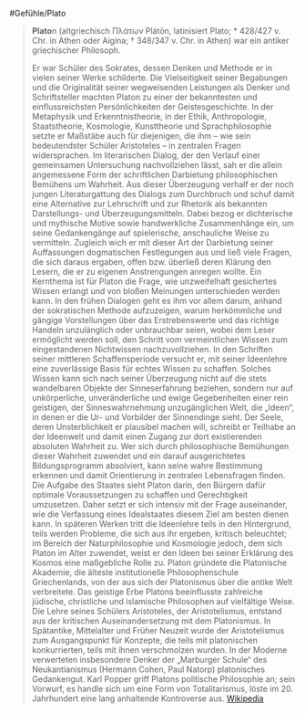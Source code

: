 #Gefühle/Plato
> **Plato**n (altgriechisch Πλάτων Plátōn, latinisiert Plato; * 428/427 v. Chr. in Athen oder Aigina; † 348/347 v. Chr. in Athen) war ein antiker griechischer Philosoph.
>
> Er war Schüler des Sokrates, dessen Denken und Methode er in vielen seiner Werke schilderte. Die Vielseitigkeit seiner Begabungen und die Originalität seiner wegweisenden Leistungen als Denker und Schriftsteller machten Platon zu einer der bekanntesten und einflussreichsten Persönlichkeiten der Geistesgeschichte. In der Metaphysik und Erkenntnistheorie, in der Ethik, Anthropologie, Staatstheorie, Kosmologie, Kunsttheorie und Sprachphilosophie setzte er Maßstäbe auch für diejenigen, die ihm – wie sein bedeutendster Schüler Aristoteles – in zentralen Fragen widersprachen.
> Im literarischen Dialog, der den Verlauf einer gemeinsamen Untersuchung nachvollziehen lässt, sah er die allein angemessene Form der schriftlichen Darbietung philosophischen Bemühens um Wahrheit. Aus dieser Überzeugung verhalf er der noch jungen Literaturgattung des Dialogs zum Durchbruch und schuf damit eine Alternative zur Lehrschrift und zur Rhetorik als bekannten Darstellungs- und Überzeugungsmitteln. Dabei bezog er dichterische und mythische Motive sowie handwerkliche Zusammenhänge ein, um seine Gedankengänge auf spielerische, anschauliche Weise zu vermitteln. Zugleich wich er mit dieser Art der Darbietung seiner Auffassungen dogmatischen Festlegungen aus und ließ viele Fragen, die sich daraus ergaben, offen bzw. überließ deren Klärung den Lesern, die er zu eigenen Anstrengungen anregen wollte.
> Ein Kernthema ist für Platon die Frage, wie unzweifelhaft gesichertes Wissen erlangt und von bloßen Meinungen unterschieden werden kann. In den frühen Dialogen geht es ihm vor allem darum, anhand der sokratischen Methode aufzuzeigen, warum herkömmliche und gängige Vorstellungen über das Erstrebenswerte und das richtige Handeln unzulänglich oder unbrauchbar seien, wobei dem Leser ermöglicht werden soll, den Schritt vom vermeintlichen Wissen zum eingestandenen Nichtwissen nachzuvollziehen. In den Schriften seiner mittleren Schaffensperiode versucht er, mit seiner Ideenlehre eine zuverlässige Basis für echtes Wissen zu schaffen. Solches Wissen kann sich nach seiner Überzeugung nicht auf die stets wandelbaren Objekte der Sinneserfahrung beziehen, sondern nur auf unkörperliche, unveränderliche und ewige Gegebenheiten einer rein geistigen, der Sinneswahrnehmung unzugänglichen Welt, die „Ideen“, in denen er die Ur- und Vorbilder der Sinnendinge sieht. Der Seele, deren Unsterblichkeit er plausibel machen will, schreibt er Teilhabe an der Ideenwelt und damit einen Zugang zur dort existierenden absoluten Wahrheit zu. Wer sich durch philosophische Bemühungen dieser Wahrheit zuwendet und ein darauf ausgerichtetes Bildungsprogramm absolviert, kann seine wahre Bestimmung erkennen und damit Orientierung in zentralen Lebensfragen finden. Die Aufgabe des Staates sieht Platon darin, den Bürgern dafür optimale Voraussetzungen zu schaffen und Gerechtigkeit umzusetzen. Daher setzt er sich intensiv mit der Frage auseinander, wie die Verfassung eines Idealstaates diesem Ziel am besten dienen kann. In späteren Werken tritt die Ideenlehre teils in den Hintergrund, teils werden Probleme, die sich aus ihr ergeben, kritisch beleuchtet; im Bereich der Naturphilosophie und Kosmologie jedoch, dem sich Platon im Alter zuwendet, weist er den Ideen bei seiner Erklärung des Kosmos eine maßgebliche Rolle zu.
> Platon gründete die Platonische Akademie, die älteste institutionelle Philosophenschule Griechenlands, von der aus sich der Platonismus über die antike Welt verbreitete. Das geistige Erbe Platons beeinflusste zahlreiche jüdische, christliche und islamische Philosophen auf vielfältige Weise. Die Lehre seines Schülers Aristoteles, der Aristotelismus, entstand aus der kritischen Auseinandersetzung mit dem Platonismus. In Spätantike, Mittelalter und Früher Neuzeit wurde der Aristotelismus zum Ausgangspunkt für Konzepte, die teils mit platonischen konkurrierten, teils mit ihnen verschmolzen wurden.
> In der Moderne verwerteten insbesondere Denker der „Marburger Schule“ des Neukantianismus (Hermann Cohen, Paul Natorp) platonisches Gedankengut. Karl Popper griff Platons politische Philosophie an; sein Vorwurf, es handle sich um eine Form von Totalitarismus, löste im 20. Jahrhundert eine lang anhaltende Kontroverse aus.
> [Wikipedia](https://de.wikipedia.org/wiki/Platon)